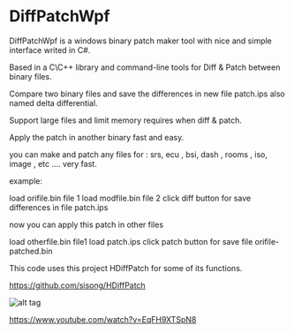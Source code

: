 # DiffPatchWpf

DiffPatchWpf  is a windows binary patch maker tool with nice and simple interface writed in C#.

Based in a C\C++ library and command-line tools for Diff & Patch between binary files.

Compare two binary files and save the differences in new file patch.ips also named delta differential.

Support large files and limit memory requires when diff & patch.

Apply the patch in another binary fast and easy.

you can make and patch any files for : srs, ecu , bsi, dash , rooms , iso, image , etc ....  very fast.


example: 

load orifile.bin  file 1 
load modfile.bin  file 2
click diff button for save differences in file patch.ips

now you can apply this patch in other files

load otherfile.bin file1
load patch.ips
click patch button for save file orifile-patched.bin



This code uses this project HDiffPatch for some of its functions.

https://github.com/sisong/HDiffPatch



![alt tag](https://github.com/reproteq/DiffPatchWpf/blob/main/DiffPatchWpf-screenshoot.png) 



https://www.youtube.com/watch?v=EqFH9XTSpN8
